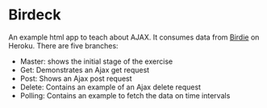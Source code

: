 # Birdeck

An example html app to teach about AJAX. It consumes data from [Birdie](https://github.com/turingschool-examples/birdie) on Heroku. There are five branches:

* Master: shows the initial stage of the exercise
* Get: Demonstrates an Ajax get request
* Post: Shows an Ajax post request
* Delete: Contains an example of an Ajax delete request 
* Polling: Contains an example to fetch the data on time intervals
